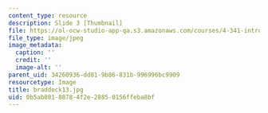 ```yaml
---
content_type: resource
description: Slide 3 [Thumbnail]
file: https://ol-ocw-studio-app-qa.s3.amazonaws.com/courses/4-341-introduction-to-photography-fall-2002/0b5ab80180784f2e28850156ffeba8bf_braddock13.jpg
file_type: image/jpeg
image_metadata:
  caption: ''
  credit: ''
  image-alt: ''
parent_uid: 34260936-dd81-9b86-831b-996996bc9909
resourcetype: Image
title: braddock13.jpg
uid: 0b5ab801-8078-4f2e-2885-0156ffeba8bf
---
```

